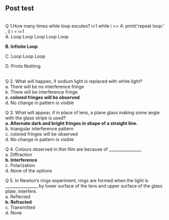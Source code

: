 ## Post test
<br>
Q 1.How many times while loop excutes?
i=1
while i <= 4:
    print('repeat loop:' , i)
    i = i+1<br>
A. Loop Loop Loop Loop Loop

<b>B. Infinite Loop</b>

C. Loop Loop Loop

D. Prints Nothing<br><br>

Q 2. What will happen, if sodium light is replaced with white light?<br>
a. There will be no interference fringe<br>
b. There will be interference fringe<br>
<b>c. colored fringes will be observed<br></b>
d. No change in pattern is visible<br>

Q 3. What will appear, if in place of lens, a plane glass making some angle with the glass stripe  is used?<br>
<b>a. Alternate dark and bright fringes in shape of a straight line.<br></b>
b. triangular interference pattern<br>
c. colored fringes will be observed<br>
d. No change in pattern is visible<br>

Q 4. Colours observed in thin film are because of ________________<br>
a. Diffraction<br>
<b>b. Interference<br></b>
c. Polarization<br>
d. None of the options<br>

Q 5.  In Newton’s rings experiment, rings are formed when the light is ________________ by
lower surface of the lens and upper surface of the glass plate, interfere.<br>
a. Reflected<br>
<b>b. Refracted<br></b>
c. Transmitted<br>
d. None<br></b>
